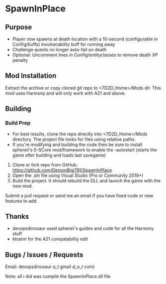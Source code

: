 # SpawnInPlace

## Purpose
- Player now spawns at death location with a 10-second (configurable in Config/buffs) invulnerability buff for running away
- Challenge quests no longer auto-fail on death
- Optional: Uncomment lines in Config/entityclasses to remove death XP penalty

## Mod Installation
Extract the archive or copy cloned git repo to <7D2D_Home>/Mods dir.  This mod uses Harmony and will only work with A21 and above.

## Building

### Build Prep 
- For best results, clone the repo directly into <7D2D_Home>/Mods directory.  The project file looks for files using relative paths.
- If you're modifying and building the code then be sure to install sphereii's 0-SCore mod/framework to enable the -autostart (starts the game after building and loads last savegame)

1. Clone or fork repo from GitHub: https://github.com/DemonBigj781/SpawnInPlace
1. Open the .sln file using Visual Studio (Pro or Community 2019+)
1. Build the project.  It should rebuild the DLL and launch the game with the new mod.

Submit a pull request or send me an email if you have fixed code or new features to add.

## Thanks
- devopsdinosaur used sphereii's guides and code for all the Harmony stuff
- ktrainn for the A21 compatability edit

## Bugs / Issues / Requests
Email: devopsdinosaur _a_t_ gmail _d_o_t_ com)

Note: all i did was compile the SpawnInPlace.dll file
